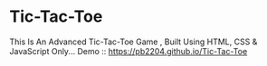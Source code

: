 # Tic-Tac-Toe
This Is An Advanced Tic-Tac-Toe Game , Built Using HTML, CSS &amp; JavaScript Only...
 Demo :: https://pb2204.github.io/Tic-Tac-Toe
